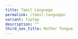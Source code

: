 ```yaml
---
title: Tamil Language
permalink: /tamil-language/
variant: tiptap
description: ""
third_nav_title: Mother Tongue
---
```

